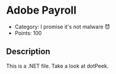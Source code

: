 # Adobe Payroll

- Category: I promise it's not malware 😈
- Points: 100

## Description

This is a .NET file. Take a look at dotPeek.